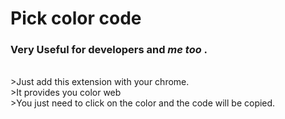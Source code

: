 # Pick color code

###  Very Useful for developers and *me too* .
<br>
>Just add this extension with your chrome.<br>
>It provides you color web<br>
>You just need to click on the color and the code will be copied.
